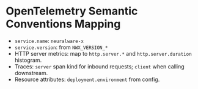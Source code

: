 <!-- SPDX-License-Identifier: Apache-2.0 -->
# OpenTelemetry Semantic Conventions Mapping

- `service.name`: `neuralware-x`
- `service.version`: from `NWX_VERSION_*`
- HTTP server metrics: map to `http.server.*` and `http.server.duration` histogram.
- Traces: `server` span kind for inbound requests; `client` when calling downstream.
- Resource attributes: `deployment.environment` from config.
